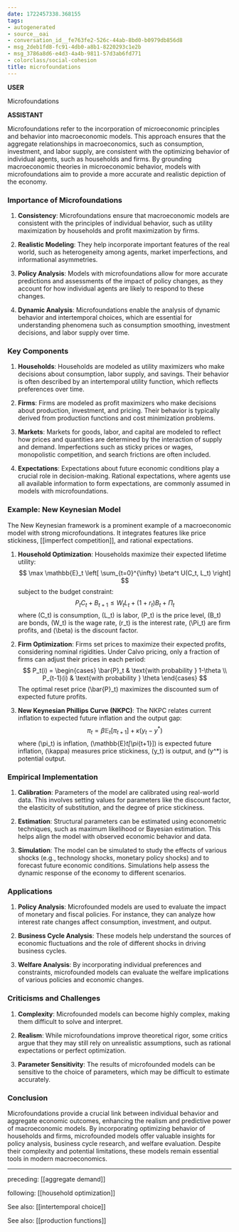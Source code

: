 ```yaml
---
date: 1722457338.368155
tags:
- autogenerated
- source__oai
- conversation_id__fe763fe2-526c-44ab-8bd0-b0979db856d8
- msg_2deb1fd8-fc91-4db0-a8b1-8220293c1e2b
- msg_3786a8d6-e4d3-4a4b-9811-57d3ab6fd771
- colorclass/social-cohesion
title: microfoundations
---
```


**USER**

Microfoundations


**ASSISTANT**

Microfoundations refer to the incorporation of microeconomic principles and behavior into macroeconomic models. This approach ensures that the aggregate relationships in macroeconomics, such as consumption, investment, and labor supply, are consistent with the optimizing behavior of individual agents, such as households and firms. By grounding macroeconomic theories in microeconomic behavior, models with microfoundations aim to provide a more accurate and realistic depiction of the economy.

### Importance of Microfoundations

1. **Consistency**:
   Microfoundations ensure that macroeconomic models are consistent with the principles of individual behavior, such as utility maximization by households and profit maximization by firms.

2. **Realistic Modeling**:
   They help incorporate important features of the real world, such as heterogeneity among agents, market imperfections, and informational asymmetries.

3. **Policy Analysis**:
   Models with microfoundations allow for more accurate predictions and assessments of the impact of policy changes, as they account for how individual agents are likely to respond to these changes.

4. **Dynamic Analysis**:
   Microfoundations enable the analysis of dynamic behavior and intertemporal choices, which are essential for understanding phenomena such as consumption smoothing, investment decisions, and labor supply over time.

### Key Components

1. **Households**:
   Households are modeled as utility maximizers who make decisions about consumption, labor supply, and savings. Their behavior is often described by an intertemporal utility function, which reflects preferences over time.

2. **Firms**:
   Firms are modeled as profit maximizers who make decisions about production, investment, and pricing. Their behavior is typically derived from production functions and cost minimization problems.

3. **Markets**:
   Markets for goods, labor, and capital are modeled to reflect how prices and quantities are determined by the interaction of supply and demand. Imperfections such as sticky prices or wages, monopolistic competition, and search frictions are often included.

4. **Expectations**:
   Expectations about future economic conditions play a crucial role in decision-making. Rational expectations, where agents use all available information to form expectations, are commonly assumed in models with microfoundations.

### Example: New Keynesian Model

The New Keynesian framework is a prominent example of a macroeconomic model with strong microfoundations. It integrates features like price stickiness, [[imperfect competition]], and rational expectations.

1. **Household Optimization**:
   Households maximize their expected lifetime utility:
   $$
   \max \mathbb{E}_t \left[ \sum_{t=0}^{\infty} \beta^t U(C_t, L_t) \right]
   $$
   subject to the budget constraint:
   $$
   P_t C_t + B_{t+1} \leq W_t L_t + (1 + r_t) B_t + \Pi_t
   $$
   where \(C_t\) is consumption, \(L_t\) is labor, \(P_t\) is the price level, \(B_t\) are bonds, \(W_t\) is the wage rate, \(r_t\) is the interest rate, \(\Pi_t\) are firm profits, and \(\beta\) is the discount factor.

2. **Firm Optimization**:
   Firms set prices to maximize their expected profits, considering nominal rigidities. Under Calvo pricing, only a fraction of firms can adjust their prices in each period:
   $$
   P_t(i) = \begin{cases}
   \bar{P}_t & \text{with probability } 1-\theta \\
   P_{t-1}(i) & \text{with probability } \theta
   \end{cases}
   $$
   The optimal reset price \(\bar{P}_t\) maximizes the discounted sum of expected future profits.

3. **New Keynesian Phillips Curve (NKPC)**:
   The NKPC relates current inflation to expected future inflation and the output gap:
   $$
   \pi_t = \beta \mathbb{E}_t[\pi_{t+1}] + \kappa (y_t - y^*)
   $$
   where \(\pi_t\) is inflation, \(\mathbb{E}_t[\pi_{t+1}]\) is expected future inflation, \(\kappa\) measures price stickiness, \(y_t\) is output, and \(y^*\) is potential output.

### Empirical Implementation

1. **Calibration**:
   Parameters of the model are calibrated using real-world data. This involves setting values for parameters like the discount factor, the elasticity of substitution, and the degree of price stickiness.

2. **Estimation**:
   Structural parameters can be estimated using econometric techniques, such as maximum likelihood or Bayesian estimation. This helps align the model with observed economic behavior and data.

3. **Simulation**:
   The model can be simulated to study the effects of various shocks (e.g., technology shocks, monetary policy shocks) and to forecast future economic conditions. Simulations help assess the dynamic response of the economy to different scenarios.

### Applications

1. **Policy Analysis**:
   Microfounded models are used to evaluate the impact of monetary and fiscal policies. For instance, they can analyze how interest rate changes affect consumption, investment, and output.

2. **Business Cycle Analysis**:
   These models help understand the sources of economic fluctuations and the role of different shocks in driving business cycles.

3. **Welfare Analysis**:
   By incorporating individual preferences and constraints, microfounded models can evaluate the welfare implications of various policies and economic changes.

### Criticisms and Challenges

1. **Complexity**:
   Microfounded models can become highly complex, making them difficult to solve and interpret.

2. **Realism**:
   While microfoundations improve theoretical rigor, some critics argue that they may still rely on unrealistic assumptions, such as rational expectations or perfect optimization.

3. **Parameter Sensitivity**:
   The results of microfounded models can be sensitive to the choice of parameters, which may be difficult to estimate accurately.

### Conclusion

Microfoundations provide a crucial link between individual behavior and aggregate economic outcomes, enhancing the realism and predictive power of macroeconomic models. By incorporating optimizing behavior of households and firms, microfounded models offer valuable insights for policy analysis, business cycle research, and welfare evaluation. Despite their complexity and potential limitations, these models remain essential tools in modern macroeconomics.


---

preceding: [[aggregate demand]]  


following: [[household optimization]]

See also: [[intertemporal choice]]


See also: [[production functions]]